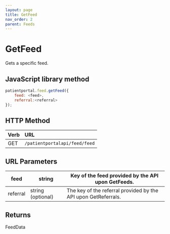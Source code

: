 ```yaml
---
layout: page
title: GetFeed
nav_order: 2
parent: Feeds
---
```


# GetFeed

Gets a specific feed.

## JavaScript library method

```javascript
patientportal.feed.getFeed({
    feed: <feed>,
    referral:<referral>
});
```

## HTTP Method

| Verb | URL                                               |
|:-----|:--------------------------------------------------|
| GET | `/patientportalapi/feed/feed` |

## URL Parameters

| feed | string | Key of the feed provided by the API upon GetFeeds. |
| --- | --- | --- |
| referral | string (optional) | The key of the referral provided by the API upon GetReferrals. |

## Returns

FeedData
